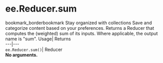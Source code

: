  
#  ee.Reducer.sum
bookmark_borderbookmark Stay organized with collections  Save and categorize content based on your preferences.
Returns a Reducer that computes the (weighted) sum of its inputs. Where applicable, the output name is "sum". 
Usage| Returns  
---|---  
`ee.Reducer.sum()`| Reducer  
**No arguments.**

